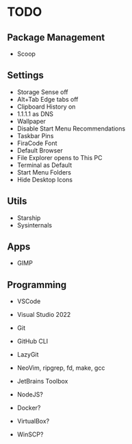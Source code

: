 # TODO

## Package Management

- Scoop

## Settings

- Storage Sense off
- Alt+Tab Edge tabs off
- Clipboard History on
- 1.1.1.1 as DNS
- Wallpaper
- Disable Start Menu Recommendations
- Taskbar Pins
- FiraCode Font
- Default Browser
- File Explorer opens to This PC
- Terminal as Default
- Start Menu Folders
- Hide Desktop Icons

## Utils

- Starship
- Sysinternals

## Apps

- GIMP

## Programming

- VSCode
- Visual Studio 2022
- Git
- GitHub CLI
- LazyGit
- NeoVim, ripgrep, fd, make, gcc
- JetBrains Toolbox

- NodeJS?
- Docker?
- VirtualBox?
- WinSCP?